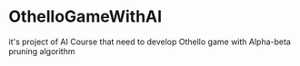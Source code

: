 # OthelloGameWithAI
it's project of AI Course that need to develop Othello game with Alpha-beta pruning algorithm  
